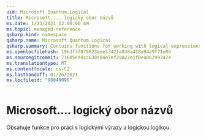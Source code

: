 ```yaml
---
uid: Microsoft.Quantum.Logical
title: Microsoft.... logický obor názvů
ms.date: 1/23/2021 12:00:00 AM
ms.topic: managed-reference
qsharp.kind: namespace
qsharp.name: Microsoft.Quantum.Logical
qsharp.summary: Contains functions for working with logical expressions and Boolean logic.
ms.openlocfilehash: 19b3f3f079823eee5342fa838a458a94e9f71e0b
ms.sourcegitcommit: 71605ea9cc630e84e7ef29027e1f0ea06299747e
ms.translationtype: MT
ms.contentlocale: cs-CZ
ms.lasthandoff: 01/26/2021
ms.locfileid: "98849096"
---
```

# <a name="microsoftquantumlogical-namespace"></a>Microsoft.... logický obor názvů

Obsahuje funkce pro práci s logickými výrazy a logickou logikou.

